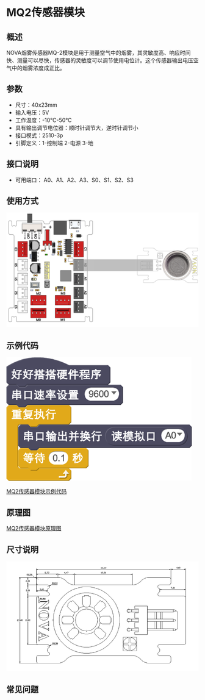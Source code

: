 # MQ2传感器模块

## 概述

NOVA烟雾传感器MQ-2模块是用于测量空气中的烟雾，其灵敏度高、响应时间快、测量可以尽快，传感器的灵敏度可以调节使用电位计。这个传感器输出电压空气中的烟雾浓度成正比。

## 参数

* 尺寸：40x23mm
* 输入电压：5V
* 工作温度：-10℃-50℃
* 具有输出调节电位器：顺时针调节大，逆时针调节小
* 接口模式：2510-3p
* 引脚定义：1-控制端 2-电源 3-地

## 接口说明

* 可用端口： A0、A1、A2、A3、S0、S1、S2、S3

## 使用方式

![](../../.gitbook/assets/09.png)

## 示例代码

![](../../.gitbook/assets/10%20%281%29.png)

[MQ2传感器模块示例代码](http://www.haohaodada.com/show.php?id=947448)

## 原理图

[MQ2传感器模块原理图](https://github.com/Haohaodada-official/docs/blob/master/jiao-xue-chan-pin/pdf/yuan-li-tu/MQ%E4%BC%A0%E6%84%9F%E5%99%A8%E5%BA%95%E5%BA%A7.pdf)

## 尺寸说明

![](../../.gitbook/assets/83.png)

## 常见问题

